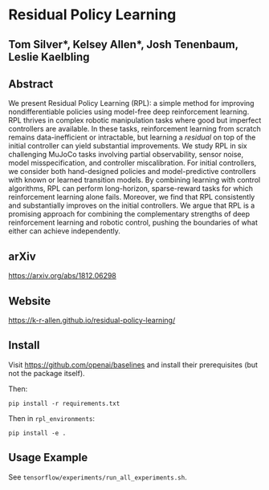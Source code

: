 # Residual Policy Learning
## Tom Silver\*, Kelsey Allen\*, Josh Tenenbaum, Leslie Kaelbling

## Abstract
We present Residual Policy Learning (RPL): a simple method for improving nondifferentiable policies using model-free deep reinforcement learning. RPL thrives in complex robotic manipulation tasks where good but imperfect controllers are available. In these tasks, reinforcement learning from scratch remains data-inefficient or intractable, but learning a *residual* on top of the initial controller can yield substantial improvements. We study RPL in six challenging MuJoCo tasks involving partial observability, sensor noise, model misspecification, and controller miscalibration. For initial controllers, we consider both hand-designed policies and model-predictive controllers with known or learned transition models. By combining learning with control algorithms, RPL can perform long-horizon, sparse-reward tasks for which reinforcement learning alone fails. Moreover, we find that RPL consistently and substantially improves on the initial controllers. We argue that RPL is a promising approach for combining the complementary strengths of deep reinforcement learning and robotic control, pushing the boundaries of what either can achieve independently.

## arXiv
https://arxiv.org/abs/1812.06298

## Website
https://k-r-allen.github.io/residual-policy-learning/

## Install
Visit https://github.com/openai/baselines and install their prerequisites (but not the package itself).

Then:
```
pip install -r requirements.txt
```

Then in `rpl_environments`:
```
pip install -e .
```

## Usage Example

See `tensorflow/experiments/run_all_experiments.sh`.
